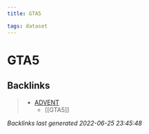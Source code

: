 ```yaml
---
title: GTA5

tags: dataset 
---
```


# GTA5


## Backlinks

> - [ADVENT](ADVENT.md)
>   - [[GTA5]]

_Backlinks last generated 2022-06-25 23:45:48_
